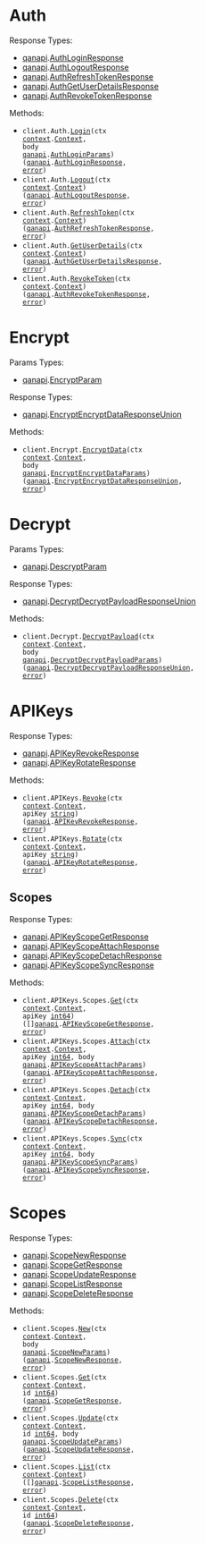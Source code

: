 # Auth

Response Types:

- <a href="https://pkg.go.dev/github.com/qanapi/qanapi-sdk-golang">qanapi</a>.<a href="https://pkg.go.dev/github.com/qanapi/qanapi-sdk-golang#AuthLoginResponse">AuthLoginResponse</a>
- <a href="https://pkg.go.dev/github.com/qanapi/qanapi-sdk-golang">qanapi</a>.<a href="https://pkg.go.dev/github.com/qanapi/qanapi-sdk-golang#AuthLogoutResponse">AuthLogoutResponse</a>
- <a href="https://pkg.go.dev/github.com/qanapi/qanapi-sdk-golang">qanapi</a>.<a href="https://pkg.go.dev/github.com/qanapi/qanapi-sdk-golang#AuthRefreshTokenResponse">AuthRefreshTokenResponse</a>
- <a href="https://pkg.go.dev/github.com/qanapi/qanapi-sdk-golang">qanapi</a>.<a href="https://pkg.go.dev/github.com/qanapi/qanapi-sdk-golang#AuthGetUserDetailsResponse">AuthGetUserDetailsResponse</a>
- <a href="https://pkg.go.dev/github.com/qanapi/qanapi-sdk-golang">qanapi</a>.<a href="https://pkg.go.dev/github.com/qanapi/qanapi-sdk-golang#AuthRevokeTokenResponse">AuthRevokeTokenResponse</a>

Methods:

- <code title="post /auth/login">client.Auth.<a href="https://pkg.go.dev/github.com/qanapi/qanapi-sdk-golang#AuthService.Login">Login</a>(ctx <a href="https://pkg.go.dev/context">context</a>.<a href="https://pkg.go.dev/context#Context">Context</a>, body <a href="https://pkg.go.dev/github.com/qanapi/qanapi-sdk-golang">qanapi</a>.<a href="https://pkg.go.dev/github.com/qanapi/qanapi-sdk-golang#AuthLoginParams">AuthLoginParams</a>) (<a href="https://pkg.go.dev/github.com/qanapi/qanapi-sdk-golang">qanapi</a>.<a href="https://pkg.go.dev/github.com/qanapi/qanapi-sdk-golang#AuthLoginResponse">AuthLoginResponse</a>, <a href="https://pkg.go.dev/builtin#error">error</a>)</code>
- <code title="post /auth/logout">client.Auth.<a href="https://pkg.go.dev/github.com/qanapi/qanapi-sdk-golang#AuthService.Logout">Logout</a>(ctx <a href="https://pkg.go.dev/context">context</a>.<a href="https://pkg.go.dev/context#Context">Context</a>) (<a href="https://pkg.go.dev/github.com/qanapi/qanapi-sdk-golang">qanapi</a>.<a href="https://pkg.go.dev/github.com/qanapi/qanapi-sdk-golang#AuthLogoutResponse">AuthLogoutResponse</a>, <a href="https://pkg.go.dev/builtin#error">error</a>)</code>
- <code title="post /auth/refresh">client.Auth.<a href="https://pkg.go.dev/github.com/qanapi/qanapi-sdk-golang#AuthService.RefreshToken">RefreshToken</a>(ctx <a href="https://pkg.go.dev/context">context</a>.<a href="https://pkg.go.dev/context#Context">Context</a>) (<a href="https://pkg.go.dev/github.com/qanapi/qanapi-sdk-golang">qanapi</a>.<a href="https://pkg.go.dev/github.com/qanapi/qanapi-sdk-golang#AuthRefreshTokenResponse">AuthRefreshTokenResponse</a>, <a href="https://pkg.go.dev/builtin#error">error</a>)</code>
- <code title="get /auth/userdetails">client.Auth.<a href="https://pkg.go.dev/github.com/qanapi/qanapi-sdk-golang#AuthService.GetUserDetails">GetUserDetails</a>(ctx <a href="https://pkg.go.dev/context">context</a>.<a href="https://pkg.go.dev/context#Context">Context</a>) (<a href="https://pkg.go.dev/github.com/qanapi/qanapi-sdk-golang">qanapi</a>.<a href="https://pkg.go.dev/github.com/qanapi/qanapi-sdk-golang#AuthGetUserDetailsResponse">AuthGetUserDetailsResponse</a>, <a href="https://pkg.go.dev/builtin#error">error</a>)</code>
- <code title="post /auth/revoke">client.Auth.<a href="https://pkg.go.dev/github.com/qanapi/qanapi-sdk-golang#AuthService.RevokeToken">RevokeToken</a>(ctx <a href="https://pkg.go.dev/context">context</a>.<a href="https://pkg.go.dev/context#Context">Context</a>) (<a href="https://pkg.go.dev/github.com/qanapi/qanapi-sdk-golang">qanapi</a>.<a href="https://pkg.go.dev/github.com/qanapi/qanapi-sdk-golang#AuthRevokeTokenResponse">AuthRevokeTokenResponse</a>, <a href="https://pkg.go.dev/builtin#error">error</a>)</code>

# Encrypt

Params Types:

- <a href="https://pkg.go.dev/github.com/qanapi/qanapi-sdk-golang">qanapi</a>.<a href="https://pkg.go.dev/github.com/qanapi/qanapi-sdk-golang#EncryptParam">EncryptParam</a>

Response Types:

- <a href="https://pkg.go.dev/github.com/qanapi/qanapi-sdk-golang">qanapi</a>.<a href="https://pkg.go.dev/github.com/qanapi/qanapi-sdk-golang#EncryptEncryptDataResponseUnion">EncryptEncryptDataResponseUnion</a>

Methods:

- <code title="post /encrypt">client.Encrypt.<a href="https://pkg.go.dev/github.com/qanapi/qanapi-sdk-golang#EncryptService.EncryptData">EncryptData</a>(ctx <a href="https://pkg.go.dev/context">context</a>.<a href="https://pkg.go.dev/context#Context">Context</a>, body <a href="https://pkg.go.dev/github.com/qanapi/qanapi-sdk-golang">qanapi</a>.<a href="https://pkg.go.dev/github.com/qanapi/qanapi-sdk-golang#EncryptEncryptDataParams">EncryptEncryptDataParams</a>) (<a href="https://pkg.go.dev/github.com/qanapi/qanapi-sdk-golang">qanapi</a>.<a href="https://pkg.go.dev/github.com/qanapi/qanapi-sdk-golang#EncryptEncryptDataResponseUnion">EncryptEncryptDataResponseUnion</a>, <a href="https://pkg.go.dev/builtin#error">error</a>)</code>

# Decrypt

Params Types:

- <a href="https://pkg.go.dev/github.com/qanapi/qanapi-sdk-golang">qanapi</a>.<a href="https://pkg.go.dev/github.com/qanapi/qanapi-sdk-golang#DescryptParam">DescryptParam</a>

Response Types:

- <a href="https://pkg.go.dev/github.com/qanapi/qanapi-sdk-golang">qanapi</a>.<a href="https://pkg.go.dev/github.com/qanapi/qanapi-sdk-golang#DecryptDecryptPayloadResponseUnion">DecryptDecryptPayloadResponseUnion</a>

Methods:

- <code title="post /decrypt">client.Decrypt.<a href="https://pkg.go.dev/github.com/qanapi/qanapi-sdk-golang#DecryptService.DecryptPayload">DecryptPayload</a>(ctx <a href="https://pkg.go.dev/context">context</a>.<a href="https://pkg.go.dev/context#Context">Context</a>, body <a href="https://pkg.go.dev/github.com/qanapi/qanapi-sdk-golang">qanapi</a>.<a href="https://pkg.go.dev/github.com/qanapi/qanapi-sdk-golang#DecryptDecryptPayloadParams">DecryptDecryptPayloadParams</a>) (<a href="https://pkg.go.dev/github.com/qanapi/qanapi-sdk-golang">qanapi</a>.<a href="https://pkg.go.dev/github.com/qanapi/qanapi-sdk-golang#DecryptDecryptPayloadResponseUnion">DecryptDecryptPayloadResponseUnion</a>, <a href="https://pkg.go.dev/builtin#error">error</a>)</code>

# APIKeys

Response Types:

- <a href="https://pkg.go.dev/github.com/qanapi/qanapi-sdk-golang">qanapi</a>.<a href="https://pkg.go.dev/github.com/qanapi/qanapi-sdk-golang#APIKeyRevokeResponse">APIKeyRevokeResponse</a>
- <a href="https://pkg.go.dev/github.com/qanapi/qanapi-sdk-golang">qanapi</a>.<a href="https://pkg.go.dev/github.com/qanapi/qanapi-sdk-golang#APIKeyRotateResponse">APIKeyRotateResponse</a>

Methods:

- <code title="patch /api-keys/{apiKey}/revoke">client.APIKeys.<a href="https://pkg.go.dev/github.com/qanapi/qanapi-sdk-golang#APIKeyService.Revoke">Revoke</a>(ctx <a href="https://pkg.go.dev/context">context</a>.<a href="https://pkg.go.dev/context#Context">Context</a>, apiKey <a href="https://pkg.go.dev/builtin#string">string</a>) (<a href="https://pkg.go.dev/github.com/qanapi/qanapi-sdk-golang">qanapi</a>.<a href="https://pkg.go.dev/github.com/qanapi/qanapi-sdk-golang#APIKeyRevokeResponse">APIKeyRevokeResponse</a>, <a href="https://pkg.go.dev/builtin#error">error</a>)</code>
- <code title="patch /api-keys/{apiKey}/rotate">client.APIKeys.<a href="https://pkg.go.dev/github.com/qanapi/qanapi-sdk-golang#APIKeyService.Rotate">Rotate</a>(ctx <a href="https://pkg.go.dev/context">context</a>.<a href="https://pkg.go.dev/context#Context">Context</a>, apiKey <a href="https://pkg.go.dev/builtin#string">string</a>) (<a href="https://pkg.go.dev/github.com/qanapi/qanapi-sdk-golang">qanapi</a>.<a href="https://pkg.go.dev/github.com/qanapi/qanapi-sdk-golang#APIKeyRotateResponse">APIKeyRotateResponse</a>, <a href="https://pkg.go.dev/builtin#error">error</a>)</code>

## Scopes

Response Types:

- <a href="https://pkg.go.dev/github.com/qanapi/qanapi-sdk-golang">qanapi</a>.<a href="https://pkg.go.dev/github.com/qanapi/qanapi-sdk-golang#APIKeyScopeGetResponse">APIKeyScopeGetResponse</a>
- <a href="https://pkg.go.dev/github.com/qanapi/qanapi-sdk-golang">qanapi</a>.<a href="https://pkg.go.dev/github.com/qanapi/qanapi-sdk-golang#APIKeyScopeAttachResponse">APIKeyScopeAttachResponse</a>
- <a href="https://pkg.go.dev/github.com/qanapi/qanapi-sdk-golang">qanapi</a>.<a href="https://pkg.go.dev/github.com/qanapi/qanapi-sdk-golang#APIKeyScopeDetachResponse">APIKeyScopeDetachResponse</a>
- <a href="https://pkg.go.dev/github.com/qanapi/qanapi-sdk-golang">qanapi</a>.<a href="https://pkg.go.dev/github.com/qanapi/qanapi-sdk-golang#APIKeyScopeSyncResponse">APIKeyScopeSyncResponse</a>

Methods:

- <code title="get /api-keys/{apiKey}/scopes">client.APIKeys.Scopes.<a href="https://pkg.go.dev/github.com/qanapi/qanapi-sdk-golang#APIKeyScopeService.Get">Get</a>(ctx <a href="https://pkg.go.dev/context">context</a>.<a href="https://pkg.go.dev/context#Context">Context</a>, apiKey <a href="https://pkg.go.dev/builtin#int64">int64</a>) ([]<a href="https://pkg.go.dev/github.com/qanapi/qanapi-sdk-golang">qanapi</a>.<a href="https://pkg.go.dev/github.com/qanapi/qanapi-sdk-golang#APIKeyScopeGetResponse">APIKeyScopeGetResponse</a>, <a href="https://pkg.go.dev/builtin#error">error</a>)</code>
- <code title="post /api-keys/{apiKey}/scopes/attach">client.APIKeys.Scopes.<a href="https://pkg.go.dev/github.com/qanapi/qanapi-sdk-golang#APIKeyScopeService.Attach">Attach</a>(ctx <a href="https://pkg.go.dev/context">context</a>.<a href="https://pkg.go.dev/context#Context">Context</a>, apiKey <a href="https://pkg.go.dev/builtin#int64">int64</a>, body <a href="https://pkg.go.dev/github.com/qanapi/qanapi-sdk-golang">qanapi</a>.<a href="https://pkg.go.dev/github.com/qanapi/qanapi-sdk-golang#APIKeyScopeAttachParams">APIKeyScopeAttachParams</a>) (<a href="https://pkg.go.dev/github.com/qanapi/qanapi-sdk-golang">qanapi</a>.<a href="https://pkg.go.dev/github.com/qanapi/qanapi-sdk-golang#APIKeyScopeAttachResponse">APIKeyScopeAttachResponse</a>, <a href="https://pkg.go.dev/builtin#error">error</a>)</code>
- <code title="post /api-keys/{apiKey}/scopes/detach">client.APIKeys.Scopes.<a href="https://pkg.go.dev/github.com/qanapi/qanapi-sdk-golang#APIKeyScopeService.Detach">Detach</a>(ctx <a href="https://pkg.go.dev/context">context</a>.<a href="https://pkg.go.dev/context#Context">Context</a>, apiKey <a href="https://pkg.go.dev/builtin#int64">int64</a>, body <a href="https://pkg.go.dev/github.com/qanapi/qanapi-sdk-golang">qanapi</a>.<a href="https://pkg.go.dev/github.com/qanapi/qanapi-sdk-golang#APIKeyScopeDetachParams">APIKeyScopeDetachParams</a>) (<a href="https://pkg.go.dev/github.com/qanapi/qanapi-sdk-golang">qanapi</a>.<a href="https://pkg.go.dev/github.com/qanapi/qanapi-sdk-golang#APIKeyScopeDetachResponse">APIKeyScopeDetachResponse</a>, <a href="https://pkg.go.dev/builtin#error">error</a>)</code>
- <code title="post /api-keys/{apiKey}/scopes/sync">client.APIKeys.Scopes.<a href="https://pkg.go.dev/github.com/qanapi/qanapi-sdk-golang#APIKeyScopeService.Sync">Sync</a>(ctx <a href="https://pkg.go.dev/context">context</a>.<a href="https://pkg.go.dev/context#Context">Context</a>, apiKey <a href="https://pkg.go.dev/builtin#int64">int64</a>, body <a href="https://pkg.go.dev/github.com/qanapi/qanapi-sdk-golang">qanapi</a>.<a href="https://pkg.go.dev/github.com/qanapi/qanapi-sdk-golang#APIKeyScopeSyncParams">APIKeyScopeSyncParams</a>) (<a href="https://pkg.go.dev/github.com/qanapi/qanapi-sdk-golang">qanapi</a>.<a href="https://pkg.go.dev/github.com/qanapi/qanapi-sdk-golang#APIKeyScopeSyncResponse">APIKeyScopeSyncResponse</a>, <a href="https://pkg.go.dev/builtin#error">error</a>)</code>

# Scopes

Response Types:

- <a href="https://pkg.go.dev/github.com/qanapi/qanapi-sdk-golang">qanapi</a>.<a href="https://pkg.go.dev/github.com/qanapi/qanapi-sdk-golang#ScopeNewResponse">ScopeNewResponse</a>
- <a href="https://pkg.go.dev/github.com/qanapi/qanapi-sdk-golang">qanapi</a>.<a href="https://pkg.go.dev/github.com/qanapi/qanapi-sdk-golang#ScopeGetResponse">ScopeGetResponse</a>
- <a href="https://pkg.go.dev/github.com/qanapi/qanapi-sdk-golang">qanapi</a>.<a href="https://pkg.go.dev/github.com/qanapi/qanapi-sdk-golang#ScopeUpdateResponse">ScopeUpdateResponse</a>
- <a href="https://pkg.go.dev/github.com/qanapi/qanapi-sdk-golang">qanapi</a>.<a href="https://pkg.go.dev/github.com/qanapi/qanapi-sdk-golang#ScopeListResponse">ScopeListResponse</a>
- <a href="https://pkg.go.dev/github.com/qanapi/qanapi-sdk-golang">qanapi</a>.<a href="https://pkg.go.dev/github.com/qanapi/qanapi-sdk-golang#ScopeDeleteResponse">ScopeDeleteResponse</a>

Methods:

- <code title="post /scopes">client.Scopes.<a href="https://pkg.go.dev/github.com/qanapi/qanapi-sdk-golang#ScopeService.New">New</a>(ctx <a href="https://pkg.go.dev/context">context</a>.<a href="https://pkg.go.dev/context#Context">Context</a>, body <a href="https://pkg.go.dev/github.com/qanapi/qanapi-sdk-golang">qanapi</a>.<a href="https://pkg.go.dev/github.com/qanapi/qanapi-sdk-golang#ScopeNewParams">ScopeNewParams</a>) (<a href="https://pkg.go.dev/github.com/qanapi/qanapi-sdk-golang">qanapi</a>.<a href="https://pkg.go.dev/github.com/qanapi/qanapi-sdk-golang#ScopeNewResponse">ScopeNewResponse</a>, <a href="https://pkg.go.dev/builtin#error">error</a>)</code>
- <code title="get /scopes/{id}">client.Scopes.<a href="https://pkg.go.dev/github.com/qanapi/qanapi-sdk-golang#ScopeService.Get">Get</a>(ctx <a href="https://pkg.go.dev/context">context</a>.<a href="https://pkg.go.dev/context#Context">Context</a>, id <a href="https://pkg.go.dev/builtin#int64">int64</a>) (<a href="https://pkg.go.dev/github.com/qanapi/qanapi-sdk-golang">qanapi</a>.<a href="https://pkg.go.dev/github.com/qanapi/qanapi-sdk-golang#ScopeGetResponse">ScopeGetResponse</a>, <a href="https://pkg.go.dev/builtin#error">error</a>)</code>
- <code title="put /scopes/{id}">client.Scopes.<a href="https://pkg.go.dev/github.com/qanapi/qanapi-sdk-golang#ScopeService.Update">Update</a>(ctx <a href="https://pkg.go.dev/context">context</a>.<a href="https://pkg.go.dev/context#Context">Context</a>, id <a href="https://pkg.go.dev/builtin#int64">int64</a>, body <a href="https://pkg.go.dev/github.com/qanapi/qanapi-sdk-golang">qanapi</a>.<a href="https://pkg.go.dev/github.com/qanapi/qanapi-sdk-golang#ScopeUpdateParams">ScopeUpdateParams</a>) (<a href="https://pkg.go.dev/github.com/qanapi/qanapi-sdk-golang">qanapi</a>.<a href="https://pkg.go.dev/github.com/qanapi/qanapi-sdk-golang#ScopeUpdateResponse">ScopeUpdateResponse</a>, <a href="https://pkg.go.dev/builtin#error">error</a>)</code>
- <code title="get /scopes">client.Scopes.<a href="https://pkg.go.dev/github.com/qanapi/qanapi-sdk-golang#ScopeService.List">List</a>(ctx <a href="https://pkg.go.dev/context">context</a>.<a href="https://pkg.go.dev/context#Context">Context</a>) ([]<a href="https://pkg.go.dev/github.com/qanapi/qanapi-sdk-golang">qanapi</a>.<a href="https://pkg.go.dev/github.com/qanapi/qanapi-sdk-golang#ScopeListResponse">ScopeListResponse</a>, <a href="https://pkg.go.dev/builtin#error">error</a>)</code>
- <code title="delete /scopes/{id}">client.Scopes.<a href="https://pkg.go.dev/github.com/qanapi/qanapi-sdk-golang#ScopeService.Delete">Delete</a>(ctx <a href="https://pkg.go.dev/context">context</a>.<a href="https://pkg.go.dev/context#Context">Context</a>, id <a href="https://pkg.go.dev/builtin#int64">int64</a>) (<a href="https://pkg.go.dev/github.com/qanapi/qanapi-sdk-golang">qanapi</a>.<a href="https://pkg.go.dev/github.com/qanapi/qanapi-sdk-golang#ScopeDeleteResponse">ScopeDeleteResponse</a>, <a href="https://pkg.go.dev/builtin#error">error</a>)</code>
